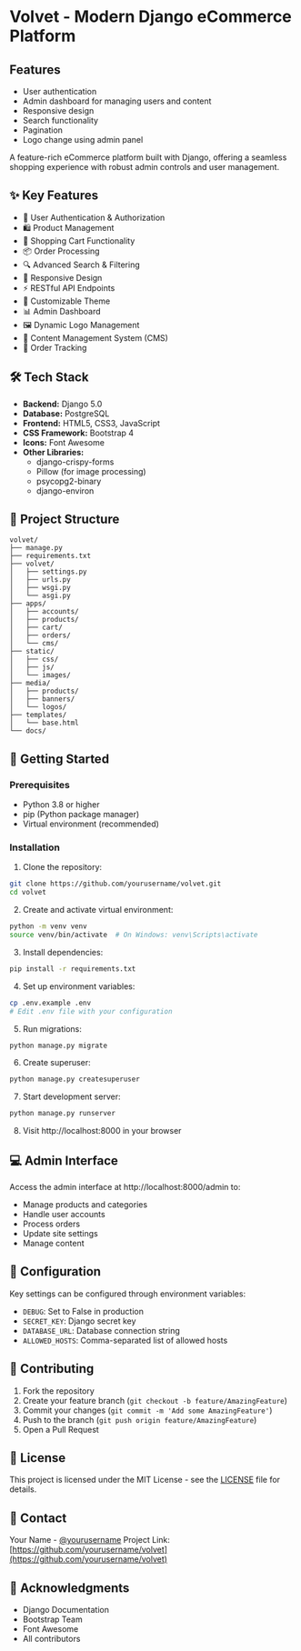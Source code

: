 # Volvet - Modern Django eCommerce Platform

## Features
  - User authentication
  - Admin dashboard for managing users and content
  - Responsive design
  - Search functionality
  - Pagination
  - Logo change using admin panel
    
A feature-rich eCommerce platform built with Django, offering a seamless shopping experience with robust admin controls and user management.

## ✨ Key Features

- 👤 User Authentication & Authorization
- 🛍️ Product Management
- 🛒 Shopping Cart Functionality
- 📦 Order Processing
- 🔍 Advanced Search & Filtering
- 📱 Responsive Design
- ⚡ RESTful API Endpoints
- 🎨 Customizable Theme
- 📊 Admin Dashboard
- 🖼️ Dynamic Logo Management
- 📄 Content Management System (CMS)
- 📝 Order Tracking

## 🛠️ Tech Stack

- **Backend:** Django 5.0
- **Database:** PostgreSQL
- **Frontend:** HTML5, CSS3, JavaScript
- **CSS Framework:** Bootstrap 4
- **Icons:** Font Awesome
- **Other Libraries:**
  - django-crispy-forms
  - Pillow (for image processing)
  - psycopg2-binary
  - django-environ

## 📁 Project Structure
```
volvet/
├── manage.py
├── requirements.txt
├── volvet/
│   ├── settings.py
│   ├── urls.py
│   ├── wsgi.py
│   └── asgi.py
├── apps/
│   ├── accounts/
│   ├── products/
│   ├── cart/
│   ├── orders/
│   └── cms/
├── static/
│   ├── css/
│   ├── js/
│   └── images/
├── media/
│   ├── products/
│   ├── banners/
│   └── logos/
├── templates/
│   └── base.html
└── docs/
```

## 🚀 Getting Started

### Prerequisites
- Python 3.8 or higher
- pip (Python package manager)
- Virtual environment (recommended)

### Installation

1. Clone the repository:
```bash
git clone https://github.com/yourusername/volvet.git
cd volvet
```

2. Create and activate virtual environment:
```bash
python -m venv venv
source venv/bin/activate  # On Windows: venv\Scripts\activate
```

3. Install dependencies:
```bash
pip install -r requirements.txt
```

4. Set up environment variables:
```bash
cp .env.example .env
# Edit .env file with your configuration
```

5. Run migrations:
```bash
python manage.py migrate
```

6. Create superuser:
```bash
python manage.py createsuperuser
```

7. Start development server:
```bash
python manage.py runserver
```

8. Visit http://localhost:8000 in your browser

## 💻 Admin Interface

Access the admin interface at http://localhost:8000/admin to:
- Manage products and categories
- Handle user accounts
- Process orders
- Update site settings
- Manage content

## 🔧 Configuration

Key settings can be configured through environment variables:
- `DEBUG`: Set to False in production
- `SECRET_KEY`: Django secret key
- `DATABASE_URL`: Database connection string
- `ALLOWED_HOSTS`: Comma-separated list of allowed hosts

## 🤝 Contributing

1. Fork the repository
2. Create your feature branch (`git checkout -b feature/AmazingFeature`)
3. Commit your changes (`git commit -m 'Add some AmazingFeature'`)
4. Push to the branch (`git push origin feature/AmazingFeature`)
5. Open a Pull Request

## 📝 License

This project is licensed under the MIT License - see the [LICENSE](LICENSE) file for details.

## 📧 Contact

Your Name - [@yourusername](https://twitter.com/yourusername)
Project Link: [https://github.com/yourusername/volvet](https://github.com/yourusername/volvet)

## 🙏 Acknowledgments

- Django Documentation
- Bootstrap Team
- Font Awesome
- All contributors
